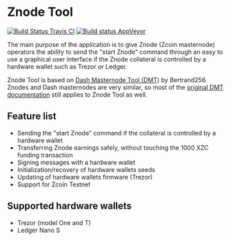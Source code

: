# Znode Tool

[![Build Status Travis CI](https://travis-ci.org/yura-pakhuchiy/znode-tool.svg?branch=master)](https://travis-ci.org/yura-pakhuchiy/znode-tool) [![Build status AppVeyor](https://ci.appveyor.com/api/projects/status/kkcf324yn6dn6woj/branch/master?svg=true)](https://ci.appveyor.com/project/yura-pakhuchiy/znode-tool/branch/master)

The main purpose of the application is to give Znode (Zcoin masternode) operators the ability to send the "start Znode" command through an easy to use a graphical user interface if the Znode collateral is controlled by a hardware wallet such as Trezor or Ledger.

Znode Tool is based on [Dash Masternode Tool (DMT)](https://github.com/Bertrand256/dash-masternode-tool) by Bertrand256. Znodes and Dash masternodes are very similar, so most of the [original DMT documentation](README-DMT.md) still applies to Znode Tool as well.

## Feature list

* Sending the "start Znode" command if the collateral is controlled by a hardware wallet
* Transferring Znode earnings safely, without touching the 1000 XZC funding transaction
* Signing messages with a hardware wallet
* Initialization/recovery of hardware wallets seeds
* Updating of hardware wallets firmware (Trezor)
* Support for Zcoin Testnet

## Supported hardware wallets

- Trezor (model One and T)
- Ledger Nano S

